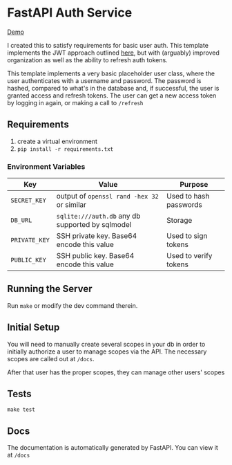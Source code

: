 # FastAPI Auth Service

[Demo](https://youtu.be/O66CO6onDmQ)

I created this to satisfy requirements for basic user auth. This template implements the JWT approach outlined [here](https://fastapi.tiangolo.com/tutorial/security/oauth2-jwt/?h=jwt), but with (arguably) improved organization as well as the ability to refresh auth tokens.

This template implements a very basic placeholder user class, where the user authenticates with a username and password. The password is hashed, compared to what's in the database and, if successful,
the user is granted access and refresh tokens. The user can get a new access token by logging in again, or making a call to `/refresh`

## Requirements

1. create a virtual environment
2. `pip install -r requirements.txt`

### Environment Variables

| Key           | Value                                            | Purpose                |
| ------------- | ------------------------------------------------ | ---------------------- |
| `SECRET_KEY`  | output of `openssl rand -hex 32` or similar      | Used to hash passwords |
| `DB_URL`      | `sqlite:///auth.db` any db supported by sqlmodel | Storage                |
| `PRIVATE_KEY` | SSH private key. Base64 encode this value        | Used to sign tokens    |
| `PUBLIC_KEY`  | SSH public key. Base64 encode this value         | Used to verify tokens  |

## Running the Server

Run `make` or modify the dev command therein.

## Initial Setup

You will need to manually create several scopes in your db in order to initially authorize a user to manage scopes via the API.
The necessary scopes are called out at `/docs`.

After that user has the proper scopes, they can manage other users' scopes

## Tests

`make test`

## Docs

The documentation is automatically generated by FastAPI. You can view it at `/docs`
